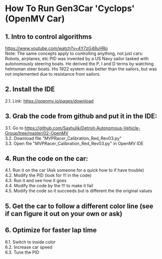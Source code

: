 # How To Run Gen3Car 'Cyclops' (OpenMV Car)

## 1. Intro to control algorithms
https://www.youtube.com/watch?v=4Y7zG48uHRo <br />
Note: The same concepts apply to controlling anything, not just cars: Robots, airplanes, etc
PID was invented by a US Navy sailor tasked with autonomously steering boats. He derived the P, I and D terms by watching helmsman steer boats. His 1922 system was better than the sailors, but was not implemented due to resistance from sailors.

## 2. Install the IDE
2.1. Link: https://openmv.io/pages/download 

## 3. Grab the code from github and put it in the IDE:  <br /> 
3.1. Go to https://github.com/Sashulik/Detroit-Autonomous-Vehicle-Group/tree/master/02-OpenMV <br />
3.2. Download file "MVPRacer_Calibration_Red_Rev03.py" <br /> 
3.3. Open file "MVPRacer_Calibration_Red_Rev03.py" in OpenMV IDE

## 4. Run the code on the car:
4.1. Run it on the car (Ask someone for a quick how to if have trouble) <br />
4.2. Modify the PID (look for !!! in the code) <br />
4.3. Run it and see how it goes <br />
4.4. Modify the code by the !!! to make it fail <br />
4.5. Modify the code so it succeeds but is different the the original values

## 5. Get the car to follow a different color line (see if can figure it out on your own or ask)

## 6. Optimize for faster lap time <br />
6.1. Switch to inside color <br />
6.2. Increase car speed <br />
6.3. Tune the PID
